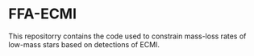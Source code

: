 # FFA-ECMI
This repositorry contains the code used to constrain mass-loss rates of low-mass stars based on detections of ECMI.
